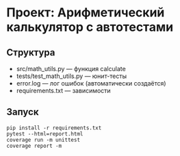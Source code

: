 # Проект: Арифметический калькулятор с автотестами

## Структура

- src/math_utils.py — функция calculate
- tests/test_math_utils.py — юнит-тесты
- error.log — лог ошибок (автоматически создаётся)
- requirements.txt — зависимости

## Запуск

```
pip install -r requirements.txt
pytest --html=report.html
coverage run -m unittest
coverage report -m
```

